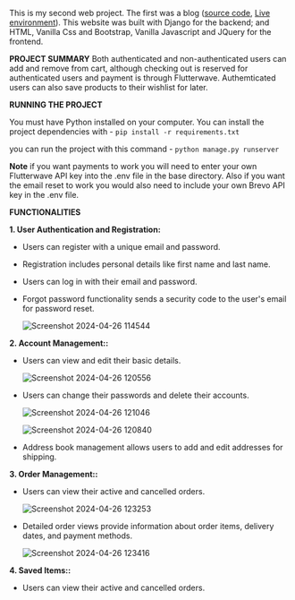 This is my second web project. The first was a blog ([source code](https://github.com/chistev/Django-Blog), [Live environment](https://chistev.pythonanywhere.com/)).
This website was built with Django for the backend; and HTML, Vanilla Css and Bootstrap, Vanilla Javascript and JQuery for the frontend.

**PROJECT SUMMARY**
Both authenticated and non-authenticated users can add and remove from cart, although checking out is reserved for authenticated users and payment is through Flutterwave. Authemticated users can also save products to their wishlist for later.

**RUNNING THE PROJECT**

You must have Python installed on your computer. You can install the project dependencies with -
`pip install -r requirements.txt`

you can run the project with this command -
`python manage.py runserver`

**Note** if you want payments to work you will need to enter your own Flutterwave API key into the .env file in the base directory. Also if you want the email reset to work you would also need to include your own Brevo API key in the .env file.

**FUNCTIONALITIES**

**1. User Authentication and Registration:**
* Users can register with a unique email and password.
* Registration includes personal details like first name and last name.
* Users can log in with their email and password.
* Forgot password functionality sends a security code to the user's email for password reset.

  ![Screenshot 2024-04-26 114544](https://github.com/chistev/Django-Ecommerce/assets/115540580/51810d34-b9c5-4cc0-87b7-721343d9f5f6)

**2. Account Management::**
* Users can view and edit their basic details.

  ![Screenshot 2024-04-26 120556](https://github.com/chistev/Django-Ecommerce/assets/115540580/5552e355-28f1-40a8-b807-8470668bafa7)

* Users can change their passwords and delete their accounts.

  ![Screenshot 2024-04-26 121046](https://github.com/chistev/Django-Ecommerce/assets/115540580/922476b4-39c0-4d39-99b5-f03c8489ea01)

  ![Screenshot 2024-04-26 120840](https://github.com/chistev/Django-Ecommerce/assets/115540580/f831efc0-d355-448c-a3db-b4b1b96395ea)
  
* Address book management allows users to add and edit addresses for shipping.

**3. Order Management::**
* Users can view their active and cancelled orders.
  
  ![Screenshot 2024-04-26 123253](https://github.com/chistev/Django-Ecommerce/assets/115540580/fc5dfb05-1b8e-4ee9-89cb-529bffc59834)

* Detailed order views provide information about order items, delivery dates, and payment methods.
  
  ![Screenshot 2024-04-26 123416](https://github.com/chistev/Django-Ecommerce/assets/115540580/ce648ca4-4340-4737-9556-fe630cc172c6)

**4. Saved Items::**
* Users can view their active and cancelled orders.
